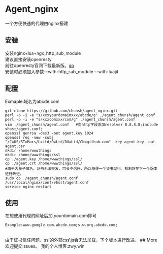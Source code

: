 # Agent_nginx
一个方便快速的代理由nginx搭建

## 安装
安装nginx+lua+ngx_http_sub_module</br>
建议直接安装openresty</br>
前往openresty官网下载最新版。[go](http://openresty.org/#Download)</br>
安装时必须加入参数--with-http_sub_module --with-luajit</br>
## 配置
Exmaple:域名为abcde.com</br>
```
git clone https://github.com/chunsh/agent_nginx.git
perl -p -i -e "s/xxxyourdomainxxx/abcde/g" ./agent_chunsh/agent.conf
perl -p -i -e "s/xxxcomxxx/com/g" ./agent_chunsh/agent.conf
vim ./agent_chunsh/agent.conf   #向http字段添加resolver 8.8.8.8;include vhost/agent.conf;
openssl genrsa -des3 -out agent.key 1024
openssl req -new -subj "/C=US/ST=Mars/L=Ltd/O=Ltd/OU=Ltd/CN=github.com" -key agent.key -out agent.csr 
mkdir /home/wwwthings
mkdir /home/wwwthings/ssl
cp ./agent.key /home/wwwthings/ssl/
cp ./agent.crt /home/wwwthings/ssl/
#由于大量子域名，证书无法签发，均会不信任，所以随便一个证书就行。机制将在下一个版本进行改进。
sudo cp ./agent_chunsh/agent.conf /usr/local/nginx/conf/vhost/agent.conf
service nginx restart
```
## 使用
在想使用代理的网址后加.yourdomain.com即可</br>
```
Example:www.google.com.abcde.com;s.w.org.abcde.com;
```
</br>
由于证书信任问题，ssl的外部css\js会无法加载，下个版本进行改进。
## More
欢迎提交issues。
我的个人博客:zwy.win
